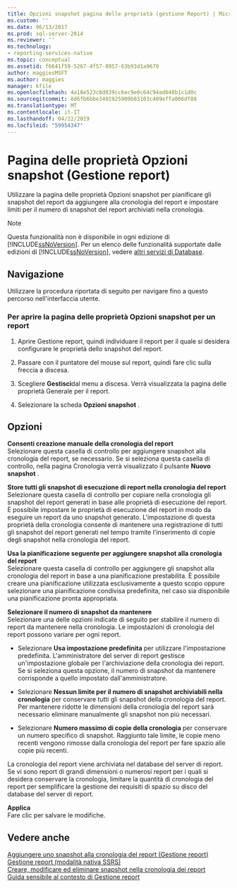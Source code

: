```yaml
---
title: Opzioni snapshot pagina delle proprietà (gestione Report) | Microsoft Docs
ms.custom: ''
ms.date: 06/13/2017
ms.prod: sql-server-2014
ms.reviewer: ''
ms.technology:
- reporting-services-native
ms.topic: conceptual
ms.assetid: f6641f59-5267-4f57-8957-63b93d1a9679
author: maggiesMSFT
ms.author: maggies
manager: kfile
ms.openlocfilehash: 4a18e523c8d839cc6ec9e0c64c94ad648b1c1d0c
ms.sourcegitcommit: 8d6fb6bbe3491925909b83103c409effa006df88
ms.translationtype: MT
ms.contentlocale: it-IT
ms.lasthandoff: 04/22/2019
ms.locfileid: "59954347"
---
```

# <a name="snapshot-options-properties-page-report-manager"></a>Pagina delle proprietà Opzioni snapshot (Gestione report)
  Utilizzare la pagina delle proprietà Opzioni snapshot per pianificare gli snapshot del report da aggiungere alla cronologia del report e impostare limiti per il numero di snapshot del report archiviati nella cronologia.  
  
> [!NOTE]  
>  Questa funzionalità non è disponibile in ogni edizione di [!INCLUDE[ssNoVersion](../includes/ssnoversion-md.md)]. Per un elenco delle funzionalità supportate dalle edizioni di [!INCLUDE[ssNoVersion](../includes/ssnoversion-md.md)], vedere [altri servizi di Database](../../2014/getting-started/features-supported-by-the-editions-of-sql-server-2014.md#Add_DBServices).  
  
## <a name="navigation"></a>Navigazione  
 Utilizzare la procedura riportata di seguito per navigare fino a questo percorso nell'interfaccia utente.  
  
### <a name="to-open-the-snapshot-options-properties-page-for-a-report"></a>Per aprire la pagina delle proprietà Opzioni snapshot per un report  
  
1.  Aprire Gestione report, quindi individuare il report per il quale si desidera configurare le proprietà dello snapshot del report.  
  
2.  Passare con il puntatore del mouse sul report, quindi fare clic sulla freccia a discesa.  
  
3.  Scegliere **Gestisci**dal menu a discesa. Verrà visualizzata la pagina delle proprietà Generale per il report.  
  
4.  Selezionare la scheda **Opzioni snapshot** .  
  
## <a name="options"></a>Opzioni  
 **Consenti creazione manuale della cronologia del report**  
 Selezionare questa casella di controllo per aggiungere snapshot alla cronologia del report, se necessario. Se si seleziona questa casella di controllo, nella pagina Cronologia verrà visualizzato il pulsante **Nuovo snapshot** .  
  
 **Store tutti gli snapshot di esecuzione di report nella cronologia del report**  
 Selezionare questa casella di controllo per copiare nella cronologia gli snapshot del report generati in base alle proprietà di esecuzione del report. È possibile impostare le proprietà di esecuzione del report in modo da eseguire un report da uno snapshot generato. L'impostazione di questa proprietà della cronologia consente di mantenere una registrazione di tutti gli snapshot del report generati nel tempo tramite l'inserimento di copie degli snapshot nella cronologia del report.  
  
 **Usa la pianificazione seguente per aggiungere snapshot alla cronologia del report**  
 Selezionare questa casella di controllo per aggiungere gli snapshot alla cronologia del report in base a una pianificazione prestabilita. È possibile creare una pianificazione utilizzata esclusivamente a questo scopo oppure selezionare una pianificazione condivisa predefinita, nel caso sia disponibile una pianificazione pronta appropriata.  
  
 **Selezionare il numero di snapshot da mantenere**  
 Selezionare una delle opzioni indicate di seguito per stabilire il numero di report da mantenere nella cronologia. Le impostazioni di cronologia del report possono variare per ogni report.  
  
-   Selezionare **Usa impostazione predefinita** per utilizzare l'impostazione predefinita. L'amministratore del server di report gestisce un'impostazione globale per l'archiviazione della cronologia dei report. Se si seleziona questa opzione, il numero di snapshot da mantenere corrisponde a quello impostato dall'amministratore.  
  
-   Selezionare **Nessun limite per il numero di snapshot archiviabili nella cronologia** per conservare tutti gli snapshot della cronologia del report. Per mantenere ridotte le dimensioni della cronologia del report sarà necessario eliminare manualmente gli snapshot non più necessari.  
  
-   Selezionare **Numero massimo di copie della cronologia** per conservare un numero specifico di snapshot. Raggiunto tale limite, le copie meno recenti vengono rimosse dalla cronologia del report per fare spazio alle copie più recenti.  
  
 La cronologia del report viene archiviata nel database del server di report. Se vi sono report di grandi dimensioni o numerosi report per i quali si desidera conservare la cronologia, limitare la quantità di cronologia del report per semplificare la gestione dei requisiti di spazio su disco del database del server di report.  
  
 **Applica**  
 Fare clic per salvare le modifiche.  
  
## <a name="see-also"></a>Vedere anche  
 [Aggiungere uno snapshot alla cronologia del report &#40;Gestione report&#41;](report-server/add-a-snapshot-to-report-history-report-manager.md)   
 [Gestione report &#40;modalità nativa SSRS&#41;](../../2014/reporting-services/report-manager-ssrs-native-mode.md)   
 [Creare, modificare ed eliminare snapshot nella cronologia dei report](report-server/create-modify-and-delete-snapshots-in-report-history.md)   
 [Guida sensibile al contesto di Gestione report](../../2014/reporting-services/report-manager-f1-help.md)  
  
  
